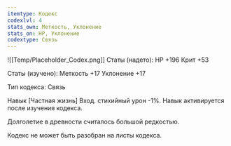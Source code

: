 ```yaml
---
itemtype: Кодекс
codexlvl: 4
stats_own: Меткость, Уклонение
stats_on: HP, Уклонение
codextype: Связь
---
```

![[Temp/Placeholder_Codex.png]]
Статы (надето):
HP +196
Крит +53

Статы (изучено):
Меткость +17
Уклонение +17

Тип кодекса: Связь


Навык
[Частная жизнь] Вход. стихийный урон -1%.
Навык активируется после изучения кодекса.

Долголетие в древности считалось большой редкостью.

Кодекс не может быть разобран на листы кодекса.
